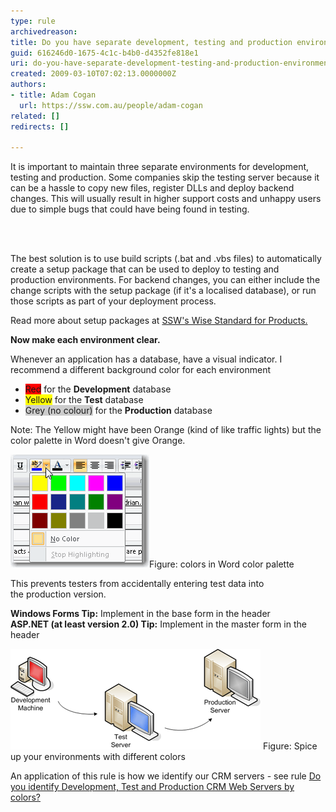 ```yaml
---
type: rule
archivedreason: 
title: Do you have separate development, testing and production environments?
guid: 616246d0-1675-4c1c-b4b0-d4352fe818e1
uri: do-you-have-separate-development-testing-and-production-environments
created: 2009-03-10T07:02:13.0000000Z
authors:
- title: Adam Cogan
  url: https://ssw.com.au/people/adam-cogan
related: []
redirects: []

---
```



It is important to maintain three separate environments for development, testing and production. Some companies skip the testing server because it can be a hassle to copy new files, register DLLs and deploy backend changes. This will usually result in higher support costs and unhappy users due to simple bugs that could have being found in testing.

<br><excerpt class='endintro'></excerpt><br>

  <p>The best solution is to use build scripts (.bat and .vbs files) to automatically create a setup package that can be used to deploy to testing and production environments. For backend changes, you can either include the change scripts with the setup package (if it's a localised database), or run those scripts as part of your deployment process.</p>
<p>Read more about setup packages at <a href="http://www.ssw.com.au/ssw/Standards/wisesetup/WiseStandards.aspx">SSW's Wise Standard for Products.</a></p>
<p><strong>Now make each environment clear.</strong> </p>
<p>Whenever an application has a database, have a visual indicator. I recommend a different background color for each environment </p>
<ul>
    <li><span class="highlight" style="background-color:rgb(255, 0, 0);">Red</span> for the <strong>Development</strong> database </li>
    <li><span class="highlight" style="background-color:rgb(255, 255, 0);">Yellow</span> for the <strong>Test</strong> database </li>
    <li><span class="highlight" style="background-color:rgb(204, 204, 204);">Grey (no colour)</span> for the <strong>Production</strong> database </li>
</ul>
<p>Note: The Yellow might have been Orange (kind of like traffic lights) but the color palette in Word doesn't give Orange. </p>
<img border="0" class="ms-rteCustom-ImageArea" alt="colors in Word color pallete" src="WordColorPallete.GIF" style="border-width:0px;border-style:solid;border-color:-moz-use-text-color;" /><span class="ms-rteCustom-FigureNormal">Figure: colors in Word color palette </span>
<p>This prevents testers from accidentally entering test data into the production version. </p>
<p><strong>Windows Forms Tip:</strong> Implement in the base form in the header <br>
<strong>ASP.NET (at least version 2.0) Tip:</strong> Implement in the master form in the header</p>
<img border="0" class="ms-rteCustom-ImageArea" alt=" " src="dev_test_prod_servers.gif" style="border-width:0px;border-style:solid;border-color:-moz-use-text-color;" /> <span class="ms-rteCustom-FigureGood">Figure: Spice up your environments with different colors </span>
<p>An application of this rule is how we identify our CRM servers - see rule <a href="/do-you-identify-development-test-and-production-crm-web-servers-by-colors">Do you identify Development, Test and Production CRM Web Servers by colors?</a></p>



